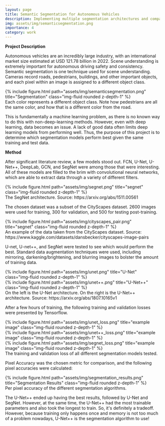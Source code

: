 ```yaml
---
layout: page
title: Semantic Segmentation for Autonomous Vehicles
description: Implementing multiple segmentation architectures and comparing the results
img: assets/img/semanticsegmentation.png
importance: 4
category: work
---
```


**Project Description**

Autonomous vehicles are an incredibly large industry, with an international market size estimated at USD 121.78 billion in 2022. Scene understanding is extremely important for autonomous driving safety and consistency. Semantic segmentation is one technique used for scene understanding. Cameras record roads, pedestrians, buildings, and other important objects, and each pixel within an image is assigned to a different object class. 

<div class="row">
    <div class="col-sm text-center">
        {% include figure.html path="assets/img/semanticsegmentation.png" title="Segmentation" class="img-fluid rounded z-depth-1" %}
    </div>
</div>
<div class="caption">
    Each color represents a different object class. Note how pedestrians are all the same color, and how that is a different color from the road.
</div>

This is fundamentally a machine learning problem, as there is no known way to do this with non-deep-learning methods. However, even with deep learning, data becomes an issue. A lack of good data often limits deep learning models from performing well. Thus, the purpose of this project is to determine which segmentation models perform best given the same training and test data.

**Method**

After significant literature review, a few models stood out. FCN, U-Net, U-Net++, DeepLab, GCN, and SegNet were among those that were interesting. All of these models are filled to the brim with convolutional neural networks, which are able to extract data through a variety of different filters. 

<div class="row">
    <div class="col-sm text-center">
        {% include figure.html path="assets/img/segnet.png" title="segnet" class="img-fluid rounded z-depth-1" %}
    </div>
</div>
<div class="caption">
    The SegNet architecture. Source: https://arxiv.org/abs/1511.00561
</div>

The chosen dataset was a subset of the CityScapes dataset. 2600 images were used for training, 300 for validation, and 500 for testing post-training. 

<div class="row">
    <div class="col-sm text-center">
        {% include figure.html path="assets/img/cityscapes_pair.png" title="segnet" class="img-fluid rounded z-depth-1" %}
    </div>
</div>
<div class="caption">
    An example of the data taken from the CityScapes dataset. Source: https://www.kaggle.com/datasets/dansbecker/cityscapes-image-pairs
</div>

U-net, U-net++, and SegNet were tested to see which would perform the best. Standard data augmentation techniques were used, including mirroring, darkening/brightening, and blurring images to bolster the amount of training data. 

<div class="row justify-content-sm-center">
    <div class="col-sm-6 mt-3 mt-md-0">
        {% include figure.html path="assets/img/unet.png" title="U-Net" class="img-fluid rounded z-depth-1" %}
    </div>
    <div class="col-sm-6 mt-3 mt-md-0">
        {% include figure.html path="assets/img/unet++.png" title="U-Net++" class="img-fluid rounded z-depth-1" %}
    </div>
</div>
<div class="caption">
    On the left is the U-Net architecture. On the right is the U-Net++ architecture. Source: https://arxiv.org/abs/1807.10165v1
</div>

After a few hours of training, the following training and validation losses were presented by Tensorflow.

<div class="row">
    <div class="col-sm mt-3 mt-md-0">
        {% include figure.html path="assets/img/unet_loss.png" title="example image" class="img-fluid rounded z-depth-1" %}
    </div>
    <div class="col-sm mt-3 mt-md-0">
        {% include figure.html path="assets/img/unet++_loss.png" title="example image" class="img-fluid rounded z-depth-1" %}
    </div>
    <div class="col-sm mt-3 mt-md-0">
        {% include figure.html path="assets/img/segnet_loss.png" title="example image" class="img-fluid rounded z-depth-1" %}
    </div>
</div>
<div class="caption">
    The training and validation loss of all different segmentation models tested.
</div>

Pixel Accuracy was the chosen metric for comparison, and the following pixel accuracies were calculated: 


<div class="row">
    <div class="col-sm text-center">
        {% include figure.html path="assets/img/segmentation_results.png" title="Segmentation Results" class="img-fluid rounded z-depth-1" %}
    </div>
</div>
<div class="caption">
    Per pixel accuracy of the different segmentation algorithms. 
</div>

The U-Net++ ended up having the best results, followed by U-Net and SegNet. However, at the same time, the U-Net++ had the most trainable parameters and also took the longest to train. So, it's definitely a tradeoff. However, because training only happens once and memory is not too much of a problem nowadays, U-Net++ is the segmentation algorithm to use!